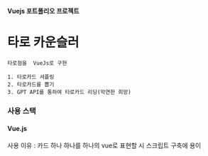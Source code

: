 #### Vuejs 포트폴리오 프로젝트

# 타로 카운슬러 #

```
타로점을  VueJs로 구현

1. 타로카드 셔플링
2. 타로카드를 뽑기
3. GPT API를 통하여 타로카드 리딩(막연한 희망)
```
### 사용 스택 ###
#### Vue.js ####
사용 이유 : 카드 하나 하나를 하나의 vue로 표현할 시  스크립트 구축에 용이

